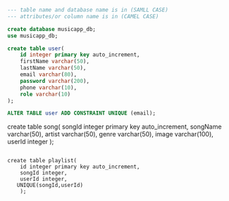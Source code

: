 ```sql

--- table name and database name is in (SAMLL CASE)
--- attributes/or column name is in (CAMEL CASE) 

create database musicapp_db;
use musicapp_db; 

create table user(
    id integer primary key auto_increment,
    firstName varchar(50),
    lastName varchar(50),
    email varchar(80),
    password varchar(200),
    phone varchar(10),
    role varchar(10)
);

ALTER TABLE user ADD CONSTRAINT UNIQUE (email);
`````````````````````````````````````````````````````````
create table song(
    songId integer primary key auto_increment,
    songName varchar(50),
    artist varchar(50),
    genre varchar(50),
    image varchar(100),
    userId integer
);


````````````````````````````````````````````````````````

create table playlist(
    id integer primary key auto_increment,
    songId integer,
    userId integer,
   UNIQUE(songId,userId)
    );


``````````````````````````````````````````````````````````
